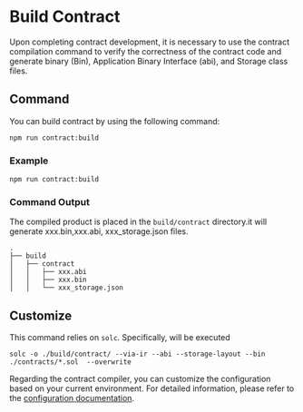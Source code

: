 # Build Contract

Upon completing contract development, it is necessary to use the contract compilation command to verify the correctness
of the contract code and generate binary (Bin), Application Binary Interface (abi), and Storage class files. 

## Command

You can build contract by using the following command:

```shell
npm run contract:build
```

### Example

```shell
npm run contract:build
```

### Command Output

The compiled product is placed in the `build/contract` directory.it will generate xxx.bin,xxx.abi, xxx_storage.json files.
```shell
.
├── build
│   ├── contract
│   │   ├── xxx.abi
│   │   ├── xxx.bin
│   │   └── xxx_storage.json

```

## Customize

This command relies on `solc`. Specifically, will be executed
```shell
solc -o ./build/contract/ --via-ir --abi --storage-layout --bin ./contracts/*.sol  --overwrite
```
Regarding the contract compiler, you can customize the configuration based on your current environment. For detailed information, please refer to the [configuration documentation](/develop/reference/aspect-tool/config#1-contract-compiler).
